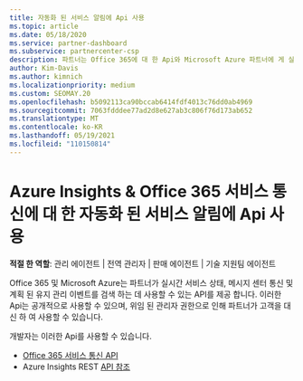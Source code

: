 ```yaml
---
title: 자동화 된 서비스 알림에 Api 사용
ms.topic: article
ms.date: 05/18/2020
ms.service: partner-dashboard
ms.subservice: partnercenter-csp
description: 파트너는 Office 365에 대 한 Api와 Microsoft Azure 파트너에 게 실시간 서비스 상태, 메시지 센터 통신 및 계획 된 유지 관리 이벤트를 사용할 수 있습니다.
author: Kim-Davis
ms.author: kimnich
ms.localizationpriority: medium
ms.custom: SEOMAY.20
ms.openlocfilehash: b5092113ca90bccab6414fdf4013c76dd0ab4969
ms.sourcegitcommit: 7063fdddee77ad2d8e627ab3c806f76d173ab652
ms.translationtype: MT
ms.contentlocale: ko-KR
ms.lasthandoff: 05/19/2021
ms.locfileid: "110150814"
---
```

# <a name="use-apis-for-automated-service-notifications-for-azure-insights--office-365-service-communications"></a>Azure Insights & Office 365 서비스 통신에 대 한 자동화 된 서비스 알림에 Api 사용

**적절 한 역할**: 관리 에이전트 | 전역 관리자 | 판매 에이전트 | 기술 지원팀 에이전트

Office 365 및 Microsoft Azure는 파트너가 실시간 서비스 상태, 메시지 센터 통신 및 계획 된 유지 관리 이벤트를 검색 하는 데 사용할 수 있는 API를 제공 합니다. 이러한 Api는 공개적으로 사용할 수 있으며, 위임 된 관리자 권한으로 인해 파트너가 고객을 대신 하 여 사용할 수 있습니다.

개발자는 이러한 Api를 사용할 수 있습니다.

- [Office 365 서비스 통신 API](/office/office-365-management-api/office-365-service-communications-api-reference)
- Azure Insights REST [API 참조](/rest/api/monitor/)
